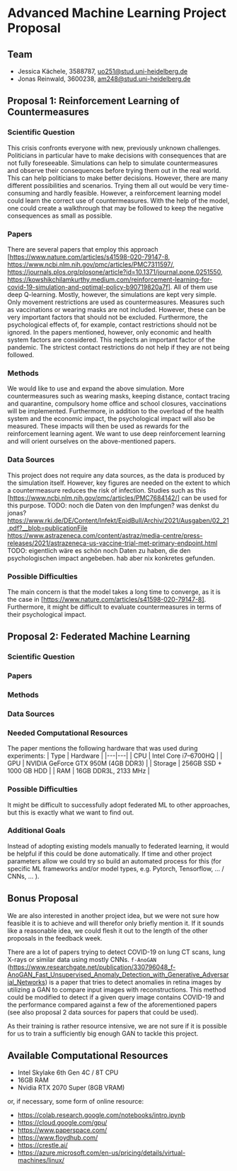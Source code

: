 # Advanced Machine Learning Project Proposal

## Team

* Jessica Kächele, 3588787, uo251@stud.uni-heidelberg.de
* Jonas Reinwald, 3600238, am248@stud.uni-heidelberg.de

## Proposal 1: Reinforcement Learning of Countermeasures
### Scientific Question
This crisis confronts everyone with new, previously unknown challenges. Politicians in particular have to make decisions with consequences that are not fully foreseeable. Simulations can help to simulate countermeasures and observe their consequences before trying them out in the real world. This can help politicians to make better decisions. However, there are many different possibilities and scenarios. Trying them all out would be very time-consuming and hardly feasible. However, a reinforcement learning model could learn the correct use of countermeasures. With the help of the model, one could create a walkthrough that may be followed to keep the negative consequences as small as possible.

### Papers
There are several papers that employ this approach [https://www.nature.com/articles/s41598-020-79147-8,
https://www.ncbi.nlm.nih.gov/pmc/articles/PMC7311597/, 
https://journals.plos.org/plosone/article?id=10.1371/journal.pone.0251550,
https://kowshikchilamkurthy.medium.com/reinforcement-learning-for-covid-19-simulation-and-optimal-policy-b90719820a7f]. All of them use deep Q-learning. 
Mostly, however, the simulations are kept very simple. Only movement restrictions are used as countermeasures.
Measures such as vaccinations or wearing masks are not included. However, these can be very important factors that should not be excluded. Furthermore, the psychological effects of, for example, contact restrictions should not be ignored.
In the papers mentioned, however, only economic and health system factors are considered. This neglects an important factor of the pandemic. The strictest contact restrictions do not help if they are not being followed.

### Methods
We would like to use and expand the above simulation. More countermeasures such as wearing masks, keeping distance, contact tracing and quarantine, compulsory home office and school closures, vaccinations will be implemented. Furthermore, in addition to the overload of the health system and the economic impact, the psychological impact will also be measured.
These impacts will then be used as rewards for the reinforcement learning agent. 
We want to use deep reinforcement learning and will orient ourselves on the above-mentioned papers.

### Data Sources
This project does not require any data sources, as the data is produced by the simulation itself. However, key figures are needed on the extent to which a countermeasure reduces the risk of infection. Studies such as this [https://www.ncbi.nlm.nih.gov/pmc/articles/PMC7684142/] can be used for this purpose.
TODO: noch die Daten von den Impfungen? was denkst du jonas?
https://www.rki.de/DE/Content/Infekt/EpidBull/Archiv/2021/Ausgaben/02_21.pdf?__blob=publicationFile
https://www.astrazeneca.com/content/astraz/media-centre/press-releases/2021/astrazeneca-us-vaccine-trial-met-primary-endpoint.html
TODO: eigentlich wäre es schön noch Daten zu haben, die den psychologischen impact angebeben. hab aber nix konkretes gefunden.

### Possible Difficulties
The main concern is that the model takes a long time to converge, as it is the case in [https://www.nature.com/articles/s41598-020-79147-8]. 
Furthermore, it might be difficult to evaluate countermeasures in terms of their psychological impact.

## Proposal 2: Federated Machine Learning
### Scientific Question
### Papers
### Methods
### Data Sources
### Needed Computational Resources 
The paper mentions the following hardware that was used during experiments:
| Type | Hardware | 
|---|---|
| CPU | Intel Core i7–6700HQ |
| GPU | NVIDIA GeForce GTX 950M (4GB DDR3) |
| Storage | 256GB SSD + 1000 GB HDD |
| RAM | 16GB DDR3L, 2133 MHz |

### Possible Difficulties
It might be difficult to successfully adopt federated ML to other approaches, but this is exactly what we want to find out.

### Additional Goals
Instead of adopting existing models manually to federated learning, it would be helpful if this could be done automatically. If time and other project parameters allow we could try so build an automated process for this (for specific ML frameworks and/or model types, e.g. Pytorch, Tensorflow, ... / CNNs, ... ).

## Bonus Proposal
We are also interested in another project idea, but we were not sure how feasible it is to achieve and will therefor only briefly mention it. If it sounds like a reasonable idea, we could flesh it out to the length of the other proposals in the feedback week.

There are a lot of papers trying to detect COVID-19 on lung CT scans, lung X-rays or similar data using mostly CNNs. `f-AnoGAN` (https://www.researchgate.net/publication/330796048_f-AnoGAN_Fast_Unsupervised_Anomaly_Detection_with_Generative_Adversarial_Networks) is a paper that tries to detect anomalies in retina images by utilizing a GAN to compare input images with reconstructions. This method could be modified to detect if a given query image contains COVID-19 and the performance compared against a few of the aforementioned papers (see also proposal 2 data sources for papers that could be used). 

As their training is rather resource intensive, we are not sure if it is possible for us to train a sufficiently big enough GAN to tackle this project.

## Available Computational Resources

* Intel Skylake 6th Gen 4C / 8T CPU
* 16GB RAM
* Nvidia RTX 2070 Super (8GB VRAM)

or, if necessary, some form of online resource:
* https://colab.research.google.com/notebooks/intro.ipynb
* https://cloud.google.com/gpu/
* https://www.paperspace.com/
* https://www.floydhub.com/
* https://crestle.ai/
* https://azure.microsoft.com/en-us/pricing/details/virtual-machines/linux/

